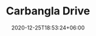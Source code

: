---
title: "Carbangla Drive"
date: 2020-12-25T18:53:24+06:00
draft: false
projectIcon: /img/carbangla.webp
projectLink: https://play.google.com/store/apps/details?id=com.carbangla.drive
weight: 13
projectType: app
---